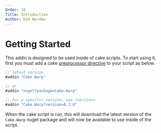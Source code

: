 ```yaml
---
Order: 10
Title: Introduction
Author: Kim Nordmo
---
```


# Getting Started

This addin is designed to be used inside of cake scripts. To start using it, first you must add a cake [preprocessor directive](http://cakebuild.net/docs/fundamentals/preprocessor-directives) to your script as below.

```cs
// latest version 
#addin "Cake.Warp"

// or
#addin "nuget?package=Cake.Warp"

// for a specific version, use ?version=
#addin "Cake.Warp?version=0.3.0"
```

When the cake script is run, this will download the latest version of the `Cake.Warp` nuget package and will now be available to use inside of the script.
